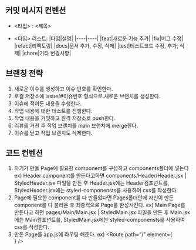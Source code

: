 ## 커밋 메시지 컨벤션

- <타입> : <제목>

- <타입> 리스트:
  |타입|설명|
  |----|----|
  |feat|새로운 기능 추가|
  |fix|버그 수정|
  |refact|리팩토링|
  |docs|문서 추가, 수정, 삭제|
  |test|테스트코드 수정, 추가, 삭제|
  |chore|기타 변경사항|

## 브랜칭 전략

1. 새로운 이슈를 생성하고 이슈 번호를 확인한다.
2. 로컬 저장소에 issue/#이슈번호 형식으로 새로운 브랜치를 생성한다.
3. 이슈에 적어둔 내용을 수행한다.
4. 작업 내용에 대한 테스트를 진행한다.
5. 작업 내용을 커밋하고 원격 저장소로 push한다.
6. 리뷰를 거친 후 작업 브랜치를 main 브랜치에 merge한다.
7. 이슈를 닫고 작업 브랜치도 삭제한다.

## 코드 컨벤션
1. 자기가 만들 Page에 필요한 component를 구성하고 components폴더에 넣는다 
   ex) Header component를 만든다고하면 components/Header/Header.jsx | StyledHeader.jsx 파일을 만든 후 Header.jsx에는 Header컴포넌트를, StyledHeader.jsx에는 styled-componensts를 
       사용하여 css를 작성한다.
2. Page에 필요한 component를 다 만들었다면 Pages폴더안에 자신이 만든 component를 다 불러온 후 최종적으로 Page를 완성시킨다.
   ex) Main Page를 만든다고 하면 pages/Main/Main.jsx | StyledMain.jsx 파일을 만든 후 Main.jsx에는 Main컴포넌트를, StyledMain.jsx에는 styled-componensts를 
       사용하여 css를 작성한다. 
3. 만든 Page를 app.js에 라우팅 해준다. 
   ex)  <Route path="/" element={<Main />} />
